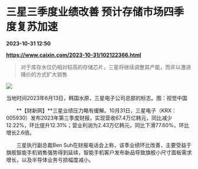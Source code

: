 # 三星三季度业绩改善 预计存储市场四季度复苏加速

**2023-10-31 12:50**

**https://www.caixin.com/2023-10-31/102122366.html**

> 对于库存水位仍相对较高的存储芯片，三星将继续调整其产能，而非以激进降价的方式扩大销售

  

![](https://img.caixin.com/2023-10-31/169875612251414_840_560.jpg)

当地时间2023年6月13日，韩国水原，三星电子公司总部的标志。图：视觉中国

  

　　**【财新网】**三星业绩压力略有缓解。10月31日，三星电子（KRX：005930）发布2023年第三季度财报，实现营收67.4万亿韩元，同比减少12.22%，环比提升12.31%；营业利润为2.43万亿韩元，同比下滑77.60%，环比增长2.6倍。

　　三星执行副总裁Ben Suh在财报电话会上称，该季业绩环比改善，主要受益于旗舰智能手机销售强势得到延续，智能手机客户发布新品导致旗舰小尺寸面板需求增长，以及半导体业务亏损幅度减小。